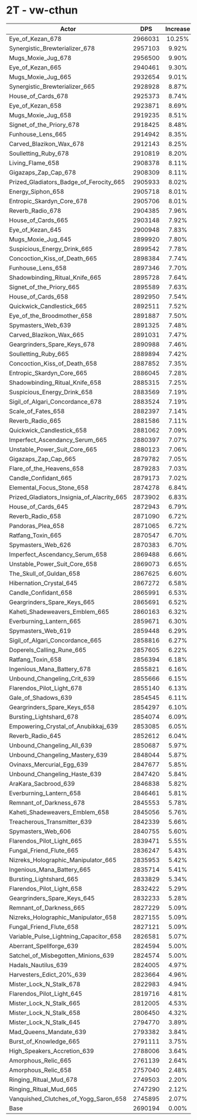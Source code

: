 # 2T - vw-cthun
| Actor | DPS | Increase |
|---|:---:|:---:|
|Eye_of_Kezan_678|2966031|10.25%|
|Synergistic_Brewterializer_678|2957103|9.92%|
|Mugs_Moxie_Jug_678|2956500|9.90%|
|Eye_of_Kezan_665|2940461|9.30%|
|Mugs_Moxie_Jug_665|2932654|9.01%|
|Synergistic_Brewterializer_665|2928928|8.87%|
|House_of_Cards_678|2925373|8.74%|
|Eye_of_Kezan_658|2923871|8.69%|
|Mugs_Moxie_Jug_658|2919235|8.51%|
|Signet_of_the_Priory_678|2918425|8.48%|
|Funhouse_Lens_665|2914942|8.35%|
|Carved_Blazikon_Wax_678|2912143|8.25%|
|Soulletting_Ruby_678|2910819|8.20%|
|Living_Flame_658|2908378|8.11%|
|Gigazaps_Zap_Cap_678|2908309|8.11%|
|Prized_Gladiators_Badge_of_Ferocity_665|2905933|8.02%|
|Energy_Siphon_658|2905718|8.01%|
|Entropic_Skardyn_Core_678|2905706|8.01%|
|Reverb_Radio_678|2904385|7.96%|
|House_of_Cards_665|2903148|7.92%|
|Eye_of_Kezan_645|2900948|7.83%|
|Mugs_Moxie_Jug_645|2899920|7.80%|
|Suspicious_Energy_Drink_665|2899542|7.78%|
|Concoction_Kiss_of_Death_665|2898384|7.74%|
|Funhouse_Lens_658|2897346|7.70%|
|Shadowbinding_Ritual_Knife_665|2895728|7.64%|
|Signet_of_the_Priory_665|2895589|7.63%|
|House_of_Cards_658|2892950|7.54%|
|Quickwick_Candlestick_665|2892511|7.52%|
|Eye_of_the_Broodmother_658|2891887|7.50%|
|Spymasters_Web_639|2891325|7.48%|
|Carved_Blazikon_Wax_665|2891031|7.47%|
|Geargrinders_Spare_Keys_678|2890988|7.46%|
|Soulletting_Ruby_665|2889894|7.42%|
|Concoction_Kiss_of_Death_658|2887852|7.35%|
|Entropic_Skardyn_Core_665|2886045|7.28%|
|Shadowbinding_Ritual_Knife_658|2885315|7.25%|
|Suspicious_Energy_Drink_658|2883569|7.19%|
|Sigil_of_Algari_Concordance_678|2883524|7.19%|
|Scale_of_Fates_658|2882397|7.14%|
|Reverb_Radio_665|2881586|7.11%|
|Quickwick_Candlestick_658|2881062|7.09%|
|Imperfect_Ascendancy_Serum_665|2880397|7.07%|
|Unstable_Power_Suit_Core_665|2880123|7.06%|
|Gigazaps_Zap_Cap_665|2879782|7.05%|
|Flare_of_the_Heavens_658|2879283|7.03%|
|Candle_Confidant_665|2879173|7.02%|
|Elemental_Focus_Stone_658|2874278|6.84%|
|Prized_Gladiators_Insignia_of_Alacrity_665|2873902|6.83%|
|House_of_Cards_645|2872943|6.79%|
|Reverb_Radio_658|2871090|6.72%|
|Pandoras_Plea_658|2871065|6.72%|
|Ratfang_Toxin_665|2870547|6.70%|
|Spymasters_Web_626|2870383|6.70%|
|Imperfect_Ascendancy_Serum_658|2869488|6.66%|
|Unstable_Power_Suit_Core_658|2869073|6.65%|
|The_Skull_of_Guldan_658|2867625|6.60%|
|Hibernation_Crystal_645|2867272|6.58%|
|Candle_Confidant_658|2865991|6.53%|
|Geargrinders_Spare_Keys_665|2865691|6.52%|
|Kaheti_Shadeweavers_Emblem_665|2860163|6.32%|
|Everburning_Lantern_665|2859671|6.30%|
|Spymasters_Web_619|2859448|6.29%|
|Sigil_of_Algari_Concordance_665|2858816|6.27%|
|Doperels_Calling_Rune_665|2857605|6.22%|
|Ratfang_Toxin_658|2856394|6.18%|
|Ingenious_Mana_Battery_678|2855821|6.16%|
|Unbound_Changeling_Crit_639|2855666|6.15%|
|Flarendos_Pilot_Light_678|2855140|6.13%|
|Gale_of_Shadows_639|2854545|6.11%|
|Geargrinders_Spare_Keys_658|2854297|6.10%|
|Bursting_Lightshard_678|2854074|6.09%|
|Empowering_Crystal_of_Anubikkaj_639|2853085|6.05%|
|Reverb_Radio_645|2852612|6.04%|
|Unbound_Changeling_All_639|2850687|5.97%|
|Unbound_Changeling_Mastery_639|2848044|5.87%|
|Ovinaxs_Mercurial_Egg_639|2847677|5.85%|
|Unbound_Changeling_Haste_639|2847420|5.84%|
|AraKara_Sacbrood_639|2846838|5.82%|
|Everburning_Lantern_658|2846461|5.81%|
|Remnant_of_Darkness_678|2845553|5.78%|
|Kaheti_Shadeweavers_Emblem_658|2845056|5.76%|
|Treacherous_Transmitter_639|2842339|5.66%|
|Spymasters_Web_606|2840755|5.60%|
|Flarendos_Pilot_Light_665|2839471|5.55%|
|Fungal_Friend_Flute_665|2836247|5.43%|
|Nizreks_Holographic_Manipulator_665|2835953|5.42%|
|Ingenious_Mana_Battery_665|2835714|5.41%|
|Bursting_Lightshard_665|2833829|5.34%|
|Flarendos_Pilot_Light_658|2832422|5.29%|
|Geargrinders_Spare_Keys_645|2832233|5.28%|
|Remnant_of_Darkness_665|2827229|5.09%|
|Nizreks_Holographic_Manipulator_658|2827155|5.09%|
|Fungal_Friend_Flute_658|2827121|5.09%|
|Variable_Pulse_Lightning_Capacitor_658|2826581|5.07%|
|Aberrant_Spellforge_639|2824594|5.00%|
|Satchel_of_Misbegotten_Minions_639|2824574|5.00%|
|Hadals_Nautilus_639|2824005|4.97%|
|Harvesters_Edict_20%_639|2823664|4.96%|
|Mister_Lock_N_Stalk_678|2822983|4.94%|
|Flarendos_Pilot_Light_645|2819716|4.81%|
|Mister_Lock_N_Stalk_665|2812005|4.53%|
|Mister_Lock_N_Stalk_658|2806450|4.32%|
|Mister_Lock_N_Stalk_645|2794770|3.89%|
|Mad_Queens_Mandate_639|2793382|3.84%|
|Burst_of_Knowledge_665|2791111|3.75%|
|High_Speakers_Accretion_639|2788006|3.64%|
|Amorphous_Relic_665|2761139|2.64%|
|Amorphous_Relic_658|2757040|2.48%|
|Ringing_Ritual_Mud_678|2749503|2.20%|
|Ringing_Ritual_Mud_665|2747290|2.12%|
|Vanquished_Clutches_of_Yogg_Saron_658|2745895|2.07%|
|Base|2690194|0.00%|
